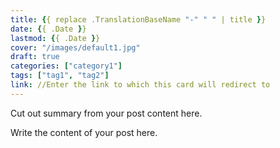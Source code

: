 ```yaml
---
title: {{ replace .TranslationBaseName "-" " " | title }}
date: {{ .Date }}
lastmod: {{ .Date }}
cover: "/images/default1.jpg"
draft: true
categories: ["category1"]
tags: ["tag1", "tag2"]
link: //Enter the link to which this card will redirect to
---
```


Cut out summary from your post content here.

<!--more-->

Write the content of your post here.